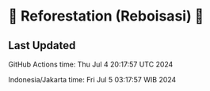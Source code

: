 
# 🌳 Reforestation (Reboisasi) 🌲

## Last Updated

GitHub Actions time: Thu Jul  4 20:17:57 UTC 2024

Indonesia/Jakarta time: Fri Jul  5 03:17:57 WIB 2024
